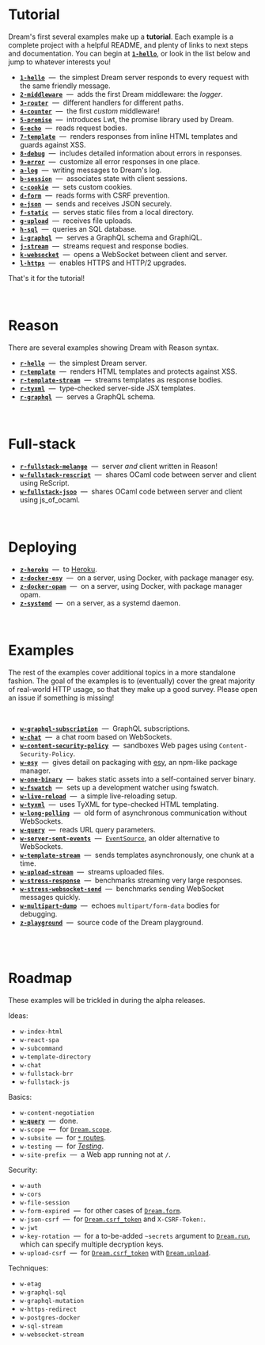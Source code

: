 # Tutorial

Dream's first several examples make up a **tutorial**. Each example is a
complete project with a helpful README, and plenty of links to next steps and
documentation. You can begin at [**`1-hello`**](1-hello#files), or look in the
list below and jump to whatever interests you!

- [**`1-hello`**](1-hello/#files) &nbsp;&mdash;&nbsp; the simplest Dream server
  responds to every request with the same friendly message.
- [**`2-middleware`**](2-middleware/#files) &nbsp;&mdash;&nbsp; adds the first
  Dream middleware: the *logger*.
- [**`3-router`**](3-router/#files) &nbsp;&mdash;&nbsp; different handlers for
  different paths.
- [**`4-counter`**](4-counter/#files) &nbsp;&mdash;&nbsp; the first *custom*
  middleware!
- [**`5-promise`**](5-promise/#files) &nbsp;&mdash;&nbsp; introduces Lwt, the
  promise library used by Dream.
- [**`6-echo`**](6-echo/#files) &nbsp;&mdash;&nbsp; reads request bodies.
- [**`7-template`**](7-template/#files) &nbsp;&mdash;&nbsp; renders responses
  from inline HTML templates and guards against XSS.
- [**`8-debug`**](8-debug/#files) &nbsp;&mdash;&nbsp; includes detailed
  information about errors in responses.
- [**`9-error`**](9-error/#files) &nbsp;&mdash;&nbsp; customize all error
  responses in one place.
- [**`a-log`**](a-log/#files) &nbsp;&mdash;&nbsp; writing messages to Dream's
  log.
- [**`b-session`**](b-session/#files) &nbsp;&mdash;&nbsp; associates state with
  client sessions.
- [**`c-cookie`**](c-cookie/#files) &nbsp;&mdash;&nbsp; sets custom cookies.
- [**`d-form`**](d-form#files) &nbsp;&mdash;&nbsp; reads forms with CSRF
  prevention.
- [**`e-json`**](e-json#files) &nbsp;&mdash;&nbsp; sends and receives JSON
  securely.
- [**`f-static`**](f-static#files) &nbsp;&mdash;&nbsp; serves static files from
  a local directory.
- [**`g-upload`**](g-upload#files) &nbsp;&mdash;&nbsp; receives file uploads.
- [**`h-sql`**](h-sql#files) &nbsp;&mdash;&nbsp; queries an SQL database.
- [**`i-graphql`**](i-graphql#files) &nbsp;&mdash;&nbsp; serves a GraphQL
  schema and GraphiQL.
- [**`j-stream`**](j-stream#files) &nbsp;&mdash;&nbsp; streams request and
  response bodies.
- [**`k-websocket`**](k-websocket#files) &nbsp;&mdash;&nbsp; opens a WebSocket
  between client and server.
- [**`l-https`**](l-https#files) &nbsp;&mdash;&nbsp; enables HTTPS and HTTP/2
  upgrades.

That's it for the tutorial!

<br>

# Reason

There are several examples showing Dream with Reason syntax.

- [**`r-hello`**](r-hello#files) &nbsp;&mdash;&nbsp; the simplest Dream server.
- [**`r-template`**](r-template#files) &nbsp;&mdash;&nbsp; renders HTML
  templates and protects against XSS.
- [**`r-template-stream`**](r-template-stream#files) &nbsp;&mdash;&nbsp; streams
  templates as response bodies.
- [**`r-tyxml`**](r-tyxml#files) &nbsp;&mdash;&nbsp; type-checked server-side
  JSX templates.
- [**`r-graphql`**](r-graphql#files) &nbsp;&mdash;&nbsp; serves a GraphQL
  schema.

<br>

# Full-stack

- [**`r-fullstack-melange`**](r-fullstack-melange#files) &nbsp;&mdash;&nbsp;
  server *and* client written in Reason!
- [**`w-fullstack-rescript`**](w-fullstack-rescript#files) &nbsp;&mdash;&nbsp;
  shares OCaml code between server and client using ReScript.
- [**`w-fullstack-jsoo`**](w-fullstack-jsoo#files) &nbsp;&mdash;&nbsp; shares
  OCaml code between server and client using js_of_ocaml.

<br>

# Deploying

- [**`z-heroku`**](z-heroku#files) &nbsp;&mdash;&nbsp; to
  [Heroku](https://www.heroku.com).
- [**`z-docker-esy`**](z-docker-esy#files) &nbsp;&mdash;&nbsp; on a server,
  using Docker, with package manager esy.
- [**`z-docker-opam`**](z-docker-opam#files) &nbsp;&mdash;&nbsp; on a server,
  using Docker, with package manager opam.
- [**`z-systemd`**](z-systemd#files) &nbsp;&mdash;&nbsp; on a server, as a
  systemd daemon.

<br>

# Examples

The rest of the examples cover additional topics in a more standalone fashion.
The goal of the examples is to (eventually) cover the great majority of
real-world HTTP usage, so that they make up a good survey. Please open an issue
if something is missing!

<br>

- [**`w-graphql-subscription`**](w-graphql-subscription#files)
  &nbsp;&mdash;&nbsp; GraphQL subscriptions.
- [**`w-chat`**](w-chat#files) &nbsp;&mdash;&nbsp; a chat room based on
  WebSockets.
- [**`w-content-security-policy`**](w-content-security-policy#files)
  &nbsp;&mdash;&nbsp; sandboxes Web pages using `Content-Security-Policy`.
- [**`w-esy`**](w-esy#files) &nbsp;&mdash;&nbsp; gives detail on packaging with
  [esy](https://esy.sh/), an npm-like package manager.
- [**`w-one-binary`**](w-one-binary#files) &nbsp;&mdash;&nbsp; bakes static
  assets into a self-contained server binary.
- [**`w-fswatch`**](w-fswatch#files) &nbsp;&mdash;&nbsp; sets up a development
  watcher using fswatch.
- [**`w-live-reload`**](w-live-reload#files) &nbsp;&mdash;&nbsp; a simple
  live-reloading setup.
- [**`w-tyxml`**](w-tyxml#files) &nbsp;&mdash;&nbsp; uses TyXML for type-checked
  HTML templating.
- [**`w-long-polling`**](w-long-polling#files) &nbsp;&mdash;&nbsp; old form of
  asynchronous communication without WebSockets.
- [**`w-query`**](w-query#files) &nbsp;&mdash;&nbsp; reads URL query parameters.
- [**`w-server-sent-events`**](w-server-sent-events#files) &nbsp;&mdash;&nbsp;
  [`EventSource`](https://developer.mozilla.org/en-US/docs/Web/API/EventSource),
  an older alternative to WebSockets.
- [**`w-template-stream`**](w-template-stream#files) &nbsp;&mdash;&nbsp; sends
  templates asynchronously, one chunk at a time.
- [**`w-upload-stream`**](w-upload-stream#files) &nbsp;&mdash;&nbsp; streams
  uploaded files.
- [**`w-stress-response`**](w-stress-response#files) &nbsp;&mdash;&nbsp;
  benchmarks streaming very large responses.
- [**`w-stress-websocket-send`**](w-stress-websocket-send#files)
  &nbsp;&mdash;&nbsp; benchmarks sending WebSocket messages quickly.
- [**`w-multipart-dump`**](w-multipart-dump#files) &nbsp;&mdash;&nbsp; echoes
  `multipart/form-data` bodies for debugging.
- [**`z-playground`**](z-playground#files) &nbsp;&mdash;&nbsp; source code of
  the Dream playground.

<br>
<br>

# Roadmap

These examples will be trickled in during the alpha releases.

Ideas:

- `w-index-html`
- `w-react-spa`
- `w-subcommand`
- `w-template-directory`
- `w-chat`
- `w-fullstack-brr`
- `w-fullstack-js`

Basics:

- `w-content-negotiation`
- [**`w-query`**](w-query#files) &nbsp;&mdash;&nbsp; done.
- `w-scope` &nbsp;&mdash;&nbsp; for
  [`Dream.scope`](https://aantron.github.io/dream/#val-scope).
- `w-subsite` &nbsp;&mdash;&nbsp; for
  [`*` routes](https://aantron.github.io/dream/#val-router).
- `w-testing` &nbsp;&mdash;&nbsp; for
  [*Testing*](https://aantron.github.io/dream/#testing).
- `w-site-prefix` &nbsp;&mdash;&nbsp; a Web app running not at `/`.

Security:

- `w-auth`
- `w-cors`
- `w-file-session`
- `w-form-expired` &nbsp;&mdash;&nbsp; for other cases of
  [`Dream.form`](https://aantron.github.io/dream/#val-form).
- `w-json-csrf` &nbsp;&mdash;&nbsp; for
  [`Dream.csrf_token`](https://aantron.github.io/dream/#val-csrf_token) and
  `X-CSRF-Token:`.
- `w-jwt`
- `w-key-rotation` &nbsp;&mdash;&nbsp; for a to-be-added `~secrets` argument
  to [`Dream.run`](https://aantron.github.io/dream/#val-run), which can specify
  multiple decryption keys.
- `w-upload-csrf` &nbsp;&mdash;&nbsp; for
  [`Dream.csrf_token`](https://aantron.github.io/dream/#val-csrf_token) with
  [`Dream.upload`](https://aantron.github.io/dream/#val-upload).

Techniques:

- `w-etag`
- `w-graphql-sql`
- `w-graphql-mutation`
- `w-https-redirect`
- `w-postgres-docker`
- `w-sql-stream`
- `w-websocket-stream`

<!-- TODO Show self-contained example with ppx_blob. -->
